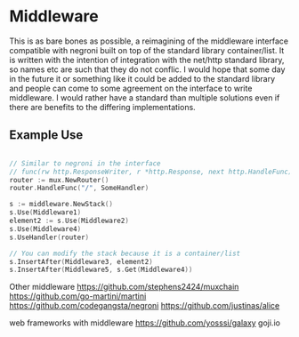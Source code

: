 # Middleware

This is as bare bones as possible, a reimagining of the middleware interface compatible with negroni built on top of the standard library container/list. It is written with the intention of integration with the net/http standard library, so names etc are such that they do not conflic. I would hope that some day in the future it or something like it could be added to the standard library and people can come to some agreement on the interface to write middleware. I would rather have a standard than multiple solutions even if there are benefits to the differing implementations.

## Example Use

~~~ go

// Similar to negroni in the interface 
// func(rw http.ResponseWriter, r *http.Response, next http.HandleFunc)
router := mux.NewRouter()
router.HandleFunc("/", SomeHandler)

s := middleware.NewStack()
s.Use(Middleware1)
element2 := s.Use(Middleware2)
s.Use(Middleware4)
s.UseHandler(router)

// You can modify the stack because it is a container/list
s.InsertAfter(Middleware3, element2)
s.InsertAfter(Middleware5, s.Get(Middleware4))
~~~~

Other middleware
https://github.com/stephens2424/muxchain
https://github.com/go-martini/martini
https://github.com/codegangsta/negroni
https://github.com/justinas/alice

web frameworks with middleware
https://github.com/yosssi/galaxy
goji.io
